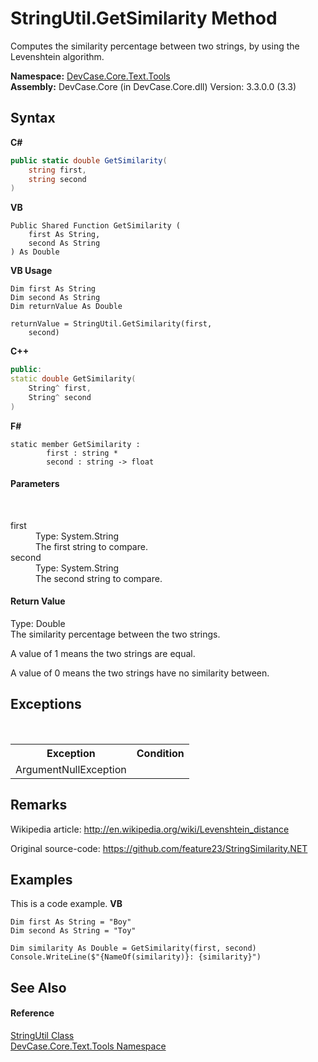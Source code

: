 # StringUtil.GetSimilarity Method 
 

Computes the similarity percentage between two strings, by using the Levenshtein algorithm.

**Namespace:**&nbsp;<a href="N_DevCase_Core_Text_Tools">DevCase.Core.Text.Tools</a><br />**Assembly:**&nbsp;DevCase.Core (in DevCase.Core.dll) Version: 3.3.0.0 (3.3)

## Syntax

**C#**<br />
``` C#
public static double GetSimilarity(
	string first,
	string second
)
```

**VB**<br />
``` VB
Public Shared Function GetSimilarity ( 
	first As String,
	second As String
) As Double
```

**VB Usage**<br />
``` VB Usage
Dim first As String
Dim second As String
Dim returnValue As Double

returnValue = StringUtil.GetSimilarity(first, 
	second)
```

**C++**<br />
``` C++
public:
static double GetSimilarity(
	String^ first, 
	String^ second
)
```

**F#**<br />
``` F#
static member GetSimilarity : 
        first : string * 
        second : string -> float 

```


#### Parameters
&nbsp;<dl><dt>first</dt><dd>Type: System.String<br />The first string to compare.</dd><dt>second</dt><dd>Type: System.String<br />The second string to compare.</dd></dl>

#### Return Value
Type: Double<br />The similarity percentage between the two strings. 

 A value of 1 means the two strings are equal. 

 A value of 0 means the two strings have no similarity between.

## Exceptions
&nbsp;<table><tr><th>Exception</th><th>Condition</th></tr><tr><td>ArgumentNullException</td><td /></tr></table>

## Remarks
Wikipedia article: <a href="http://en.wikipedia.org/wiki/Levenshtein_distance" target="_blank">http://en.wikipedia.org/wiki/Levenshtein_distance</a>

 Original source-code: <a href="https://github.com/feature23/StringSimilarity.NET" target="_blank">https://github.com/feature23/StringSimilarity.NET</a>

## Examples
This is a code example. 
**VB**<br />
``` VB
Dim first As String = "Boy"
Dim second As String = "Toy"

Dim similarity As Double = GetSimilarity(first, second)
Console.WriteLine($"{NameOf(similarity)}: {similarity}")
```


## See Also


#### Reference
<a href="T_DevCase_Core_Text_Tools_StringUtil">StringUtil Class</a><br /><a href="N_DevCase_Core_Text_Tools">DevCase.Core.Text.Tools Namespace</a><br />